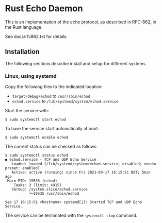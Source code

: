 Rust Echo Daemon
================
This is an implementation of the echo protocol, as described in RFC-862, in the
Rust language.

See docs/rfc862.txt for details.

Installation
------------
The following sections describe install and setup for different systems.

### Linux, using systemd
Copy the following files to the indicated location:

  * `target/debug/echod` to `/usr/sbin/echod`
  * `echod.service` to `/lib/systemd/system/echod.service`

Start the service with:

    $ sudo systemctl start echod

To have the service start automatically at boot:

    $ sudo systemctl enable echod

The current status can be checked as follows:

    $ sudo systemctl status echod
    ● echod.service - TCP and UDP Echo Service
       Loaded: loaded (/lib/systemd/system/echod.service; disabled; vendor preset: enabled)
       Active: active (running) since Fri 2021-09-17 16:15:51 BST; 5min ago
     Main PID: 19535 (echod)
        Tasks: 3 (limit: 4915)
       CGroup: /system.slice/echod.service
               └─19535 /usr/sbin/echod

    Sep 17 16:15:51 <hostname> systemd[1]: Started TCP and UDP Echo Service.

The service can be terminated with the `systemctl stop` command.
